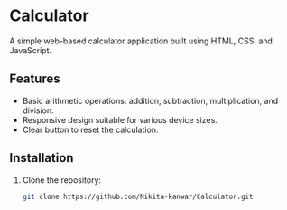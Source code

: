 # Calculator

A simple web-based calculator application built using HTML, CSS, and JavaScript.

## Features

- Basic arithmetic operations: addition, subtraction, multiplication, and division.
- Responsive design suitable for various device sizes.
- Clear button to reset the calculation.

## Installation

1. Clone the repository:

   ```bash
   git clone https://github.com/Nikita-kanwar/Calculator.git

